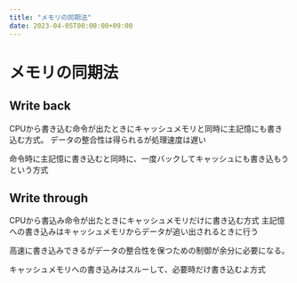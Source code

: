 ```yaml
---
title: "メモリの同期法"
date: 2023-04-05T00:00:00+09:00
---
```

# メモリの同期法

## Write back

CPUから書き込む命令が出たときにキャッシュメモリと同時に主記憶にも書き込む方式。
データの整合性は得られるが処理速度は遅い

命令時に主記憶に書き込むと同時に、一度バックしてキャッシュにも書き込もうという方式

## Write through

CPUから書込み命令が出たときにキャッシュメモリだけに書き込む方式
主記憶への書き込みはキャッシュメモリからデータが追い出されるときに行う

高速に書き込みできるがデータの整合性を保つための制御が余分に必要になる。

キャッシュメモリへの書き込みはスルーして、必要時だけ書き込むよ方式